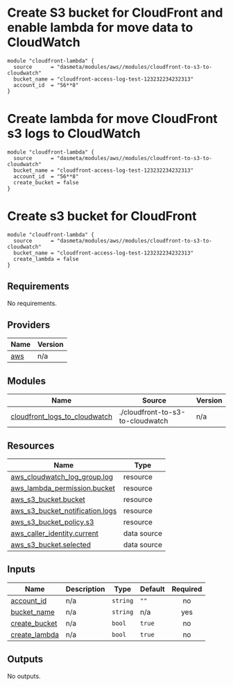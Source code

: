 # Create S3 bucket for CloudFront and enable lambda for move data to CloudWatch
```
module "cloudfront-lambda" {
  source      = "dasmeta/modules/aws//modules/cloudfront-to-s3-to-cloudwatch"
  bucket_name = "cloudfront-access-log-test-123232234232313"
  account_id  = "56**8"
}
```

# Create lambda for move CloudFront s3 logs  to CloudWatch
```
module "cloudfront-lambda" {
  source      = "dasmeta/modules/aws//modules/cloudfront-to-s3-to-cloudwatch"
  bucket_name = "cloudfront-access-log-test-123232234232313"
  account_id  = "56**8"
  create_bucket = false
}
```

# Create s3 bucket for CloudFront
```
module "cloudfront-lambda" {
  source      = "dasmeta/modules/aws//modules/cloudfront-to-s3-to-cloudwatch"
  bucket_name = "cloudfront-access-log-test-123232234232313"
  create_lambda = false
}
```
<!-- BEGIN_TF_DOCS -->
## Requirements

No requirements.

## Providers

| Name | Version |
|------|---------|
| <a name="provider_aws"></a> [aws](#provider\_aws) | n/a |

## Modules

| Name | Source | Version |
|------|--------|---------|
| <a name="module_cloudfront_logs_to_cloudwatch"></a> [cloudfront\_logs\_to\_cloudwatch](#module\_cloudfront\_logs\_to\_cloudwatch) | ./cloudfront-to-s3-to-cloudwatch | n/a |

## Resources

| Name | Type |
|------|------|
| [aws_cloudwatch_log_group.log](https://registry.terraform.io/providers/hashicorp/aws/latest/docs/resources/cloudwatch_log_group) | resource |
| [aws_lambda_permission.bucket](https://registry.terraform.io/providers/hashicorp/aws/latest/docs/resources/lambda_permission) | resource |
| [aws_s3_bucket.bucket](https://registry.terraform.io/providers/hashicorp/aws/latest/docs/resources/s3_bucket) | resource |
| [aws_s3_bucket_notification.logs](https://registry.terraform.io/providers/hashicorp/aws/latest/docs/resources/s3_bucket_notification) | resource |
| [aws_s3_bucket_policy.s3](https://registry.terraform.io/providers/hashicorp/aws/latest/docs/resources/s3_bucket_policy) | resource |
| [aws_caller_identity.current](https://registry.terraform.io/providers/hashicorp/aws/latest/docs/data-sources/caller_identity) | data source |
| [aws_s3_bucket.selected](https://registry.terraform.io/providers/hashicorp/aws/latest/docs/data-sources/s3_bucket) | data source |

## Inputs

| Name | Description | Type | Default | Required |
|------|-------------|------|---------|:--------:|
| <a name="input_account_id"></a> [account\_id](#input\_account\_id) | n/a | `string` | `""` | no |
| <a name="input_bucket_name"></a> [bucket\_name](#input\_bucket\_name) | n/a | `string` | n/a | yes |
| <a name="input_create_bucket"></a> [create\_bucket](#input\_create\_bucket) | n/a | `bool` | `true` | no |
| <a name="input_create_lambda"></a> [create\_lambda](#input\_create\_lambda) | n/a | `bool` | `true` | no |

## Outputs

No outputs.
<!-- END_TF_DOCS -->
